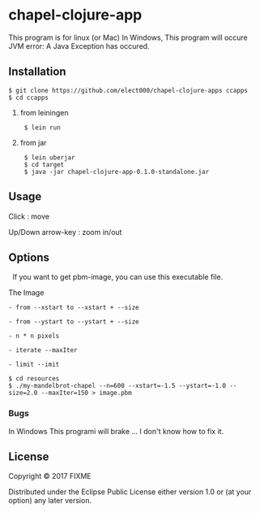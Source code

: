 # chapel-clojure-app
 This program is for linux (or Mac) 
 In Windows, This program will occure JVM error: A Java Exception has occured.

## Installation

    $ git clone https://github.com/elect000/chapel-clojure-apps ccapps 
    $ cd ccapps
1. from leiningen

        $ lein run
2. from jar

        $ lein uberjar
        $ cd target 
        $ java -jar chapel-clojure-app-0.1.0-standalone.jar 
## Usage

Click : move

Up/Down arrow-key : zoom in/out

## Options
   If you want to get pbm-image, you can use this executable file.

The Image

    - from --xstart to --xstart + --size 
    
    - from --ystart to --ystart + --size
    
    - n * n pixels 
    
    - iterate --maxIter
    
    - limit --imit
        
    $ cd resources
    $ ./my-mandelbrot-chapel --n=600 --xstart=-1.5 --ystart=-1.0 --size=2.0 --maxIter=150 > image.pbm

### Bugs

 In Windows This programi will brake ... I don't know how to fix it.

## License

Copyright © 2017 FIXME

Distributed under the Eclipse Public License either version 1.0 or (at
your option) any later version.
